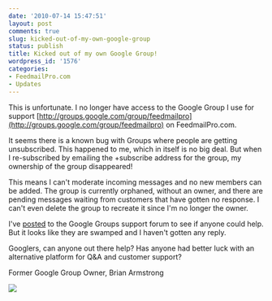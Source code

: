 ```yaml
---
date: '2010-07-14 15:47:51'
layout: post
comments: true
slug: kicked-out-of-my-own-google-group
status: publish
title: Kicked out of my own Google Group!
wordpress_id: '1576'
categories:
- FeedmailPro.com
- Updates
---
```


This is unfortunate.  I no longer have access to the Google Group I use for support [http://groups.google.com/group/feedmailpro](http://groups.google.com/group/feedmailpro) on FeedmailPro.com.

It seems there is a known bug with Groups where people are getting unsubscribed.  This happened to me, which in itself is no big deal.  But when I re-subscribed by emailing the +subscribe address for the group, my ownership of the group disappeared!

This means I can't moderate incoming messages and no new members can be added. The group is currently orphaned, without an owner, and there are pending messages waiting from customers that have gotten no response.  I can't even delete the group to recreate it since I'm no longer the owner.

I've [posted](http://groups.google.com/group/is-something-broken/browse_frm/thread/d3abee6cb34ef1d7/68dea94927a42561?lnk=gst&q=ownership+removed#68dea94927a42561) to the Google Groups support forum to see if anyone could help.  But it looks like they are swamped and I haven't gotten any reply.

Googlers, can anyone out there help?  Has anyone had better luck with an alternative platform for Q&A and customer support?

Former Google Group Owner,
Brian Armstrong


[![](http://s3.amazonaws.com/oldbloguploads/2010/07/Screen-shot-2010-07-14-at-3.34.01-PM-300x213.png) ](http://s3.amazonaws.com/oldbloguploads/2010/07/Screen-shot-2010-07-14-at-3.34.01-PM.png)





